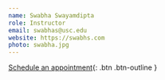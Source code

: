 ```yaml
---
name: Swabha Swayamdipta
role: Instructor
email: swabhas@usc.edu
website: https://swabhs.com
photo: swabha.jpg
---
```


[Schedule an appointment](#){: .btn .btn-outline }
